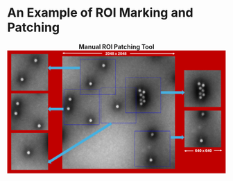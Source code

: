 # An Example of ROI Marking and Patching
<p align="center">
  <strong>Manual ROI Patching Tool</strong><br>
  <img src="https://github.com/orukundo/Manual-ROI-Patching-Pre-Annotation-Tool/blob/main/ManualRoiPatchingTool.png" alt="Manual ROI Patching Tool" width="800">
</p>


